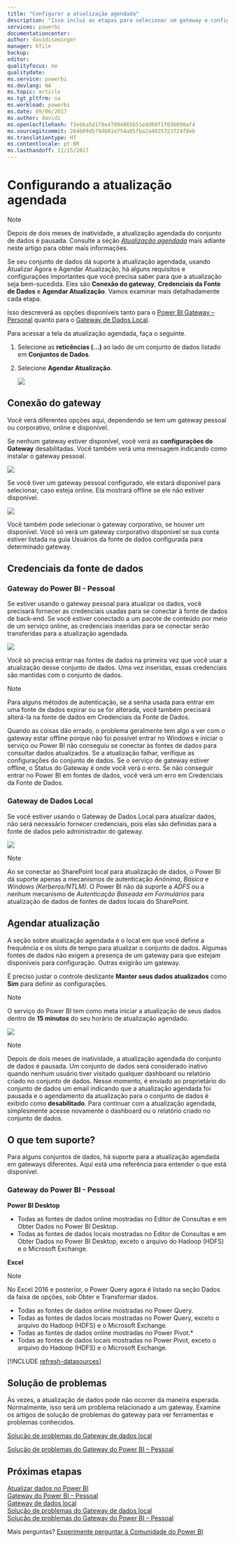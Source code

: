 ```yaml
---
title: "Configurar a atualização agendada"
description: "Isso inclui as etapas para selecionar um gateway e configurar a atualização agendada."
services: powerbi
documentationcenter: 
author: davidiseminger
manager: kfile
backup: 
editor: 
qualityfocus: no
qualitydate: 
ms.service: powerbi
ms.devlang: NA
ms.topic: article
ms.tgt_pltfrm: na
ms.workload: powerbi
ms.date: 09/06/2017
ms.author: davidi
ms.openlocfilehash: f3ebba5d1f8e47094865b51edd60f1f036098af4
ms.sourcegitcommit: 284b09d579d601e754a05fba2a4025723724f8eb
ms.translationtype: HT
ms.contentlocale: pt-BR
ms.lasthandoff: 11/15/2017
---
```

# <a name="configuring-scheduled-refresh"></a>Configurando a atualização agendada

>[!NOTE]
>Depois de dois meses de inatividade, a atualização agendada do conjunto de dados é pausada. Consulte a seção [*Atualização agendada*](#schedule-refresh) mais adiante neste artigo para obter mais informações.
> 
> 

Se seu conjunto de dados dá suporte à atualização agendada, usando Atualizar Agora e Agendar Atualização, há alguns requisitos e configurações importantes que você precisa saber para que a atualização seja bem-sucedida. Eles são **Conexão do gateway**, **Credenciais da Fonte de Dados** e **Agendar Atualização**. Vamos examinar mais detalhadamente cada etapa.

Isso descreverá as opções disponíveis tanto para o [Power BI Gateway – Personal](personal-gateway.md) quanto para o [Gateway de Dados Local](service-gateway-onprem.md).

Para acessar a tela da atualização agendada, faça o seguinte.

1. Selecione as **reticências (...)** ao lado de um conjunto de dados listado em **Conjuntos de Dados**.
2. Selecione **Agendar Atualização**.
   
    ![](media/refresh-scheduled-refresh/dataset-menu.png)

## <a name="gateway-connection"></a>Conexão do gateway
Você verá diferentes opções aqui, dependendo se tem um gateway pessoal ou corporativo, online e disponível.

Se nenhum gateway estiver disponível, você verá as **configurações do Gateway** desabilitadas. Você também verá uma mensagem indicando como instalar o gateway pessoal.

![](media/refresh-scheduled-refresh/gateway-not-configured.png)

Se você tiver um gateway pessoal configurado, ele estará disponível para selecionar, caso esteja online. Ela mostrará offline se ele não estiver disponível.

![](media/refresh-scheduled-refresh/gateway-connection.png)

Você também pode selecionar o gateway corporativo, se houver um disponível. Você só verá um gateway corporativo disponível se sua conta estiver listada na guia Usuários da fonte de dados configurada para determinado gateway.

## <a name="data-source-credentials"></a>Credenciais da fonte de dados
### <a name="power-bi-gateway---personal"></a>Gateway do Power BI - Pessoal
Se estiver usando o gateway pessoal para atualizar os dados, você precisará fornecer as credenciais usadas para se conectar à fonte de dados de back-end. Se você estiver conectado a um pacote de conteúdo por meio de um serviço online, as credenciais inseridas para se conectar serão transferidas para a atualização agendada.

![](media/refresh-scheduled-refresh/data-source-credentials-pgw.png)

Você só precisa entrar nas fontes de dados na primeira vez que você usar a atualização desse conjunto de dados. Uma vez inseridas, essas credenciais são mantidas com o conjunto de dados.

> [!NOTE]
> Para alguns métodos de autenticação, se a senha usada para entrar em uma fonte de dados expirar ou se for alterada, você também precisará alterá-la na fonte de dados em Credenciais da Fonte de Dados.
> 
> 

Quando as coisas dão errado, o problema geralmente tem algo a ver com o gateway estar offline porque não foi possível entrar no Windows e iniciar o serviço ou Power BI não conseguiu se conectar às fontes de dados para consultar dados atualizados. Se a atualização falhar, verifique as configurações do conjunto de dados. Se o serviço de gateway estiver offline, o Status do Gateway é onde você verá o erro. Se não conseguir entrar no Power BI em fontes de dados, você verá um erro em Credenciais da Fonte de Dados.

### <a name="on-premises-data-gateway"></a>Gateway de Dados Local
Se você estiver usando o Gateway de Dados Local para atualizar dados, não será necessário fornecer credenciais, pois elas são definidas para a fonte de dados pelo administrador do gateway.

![](media/refresh-scheduled-refresh/data-source-credentials-egw.png)

> [!NOTE]
> Ao se conectar ao SharePoint local para atualização de dados, o Power BI dá suporte apenas a mecanismos de autenticação *Anônima*, *Básica* e *Windows (Kerberos/NTLM)*. O Power BI não dá suporte a *ADFS* ou a nenhum mecanismo de *Autenticação Baseada em Formulários* para atualização de dados de fontes de dados locais do SharePoint.
> 
> 

## <a name="schedule-refresh"></a>Agendar atualização
A seção sobre atualização agendada é o local em que você define a frequência e os slots de tempo para atualizar o conjunto de dados. Algumas fontes de dados não exigem a presença de um gateway para que estejam disponíveis para configuração. Outras exigirão um gateway.

É preciso justar o controle deslizante **Manter seus dados atualizados** como **Sim** para definir as configurações.

> [!NOTE]
> O serviço do Power BI tem como meta iniciar a atualização de seus dados dentro de **15 minutos** do seu horário de atualização agendado.
> 
> 

![](media/refresh-scheduled-refresh/scheduled-refresh.png)

> [!NOTE]
> Depois de dois meses de inatividade, a atualização agendada do conjunto de dados é pausada. Um conjunto de dados será considerado inativo quando nenhum usuário tiver visitado qualquer dashboard ou relatório criado no conjunto de dados. Nesse momento, é enviado ao proprietário do conjunto de dados um email indicando que a atualização agendada foi pausada e o agendamento da atualização para o conjunto de dados é exibido como **desabilitado**. Para continuar com a atualização agendada, simplesmente acesse novamente o dashboard ou o relatório criado no conjunto de dados.
> 
> 

## <a name="whats-supported"></a>O que tem suporte?
Para alguns conjuntos de dados, há suporte para a atualização agendada em gateways diferentes. Aqui está uma referência para entender o que está disponível.

### <a name="power-bi-gateway---personal"></a>Gateway do Power BI - Pessoal
**Power BI Desktop**

* Todas as fontes de dados online mostradas no Editor de Consultas e em Obter Dados no Power BI Desktop.
* Todas as fontes de dados locais mostradas no Editor de Consultas e em Obter Dados no Power BI Desktop, exceto o arquivo do Hadoop (HDFS) e o Microsoft Exchange.

**Excel**

> [!NOTE]
> No Excel 2016 e posterior, o Power Query agora é listado na seção Dados da faixa de opções, sob Obter e Transformar dados.
> 
> 

* Todas as fontes de dados online mostradas no Power Query.
* Todas as fontes de dados locais mostradas no Power Query, exceto o arquivo do Hadoop (HDFS) e o Microsoft Exchange.
* Todas as fontes de dados online mostradas no Power Pivot.\*
* Todas as fontes de dados locais mostradas no Power Pivot, exceto o arquivo do Hadoop (HDFS) e o Microsoft Exchange.

<!-- Refresh Data sources-->
[!INCLUDE [refresh-datasources](./includes/refresh-datasources.md)]

## <a name="troubleshooting"></a>Solução de problemas
Às vezes, a atualização de dados pode não ocorrer da maneira esperada. Normalmente, isso será um problema relacionado a um gateway. Examine os artigos de solução de problemas do gateway para ver ferramentas e problemas conhecidos.

[Solução de problemas do Gateway de dados local](service-gateway-onprem-tshoot.md)

[Solução de problemas do Gateway do Power BI – Pessoal](service-admin-troubleshooting-power-bi-personal-gateway.md)

## <a name="next-steps"></a>Próximas etapas
[Atualizar dados no Power BI](refresh-data.md)  
[Gateway do Power BI – Pessoal](personal-gateway.md)  
[Gateway de dados local](service-gateway-onprem.md)  
[Solução de problemas do Gateway de dados local](service-gateway-onprem-tshoot.md)  
[Solução de problemas do Gateway do Power BI – Pessoal](service-admin-troubleshooting-power-bi-personal-gateway.md)  

Mais perguntas? [Experimente perguntar à Comunidade do Power BI](http://community.powerbi.com/)

